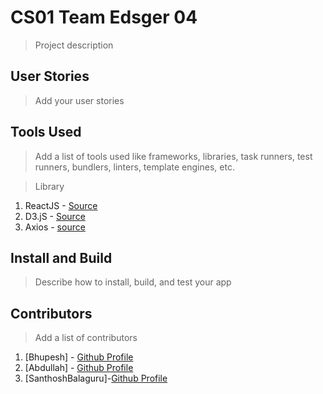 # CS01 Team Edsger 04

> Project description

## User Stories

> Add your user stories

## Tools Used

> Add a list of tools used like frameworks, libraries, task runners, test runners, bundlers, linters, template engines, etc.

>Library

1. ReactJS - [Source](https://reactjs.org)
2. D3.jS   - [Source](https://d3js.org)
3. Axios   - [source](https://axios.org)

## Install and Build

> Describe how to install, build, and test your app

## Contributors

> Add a list of contributors
1. [Bhupesh]  - [Github Profile](https://github.com/akhand123)
2. [Abdullah] - [Github Profile](https://github.com/codernuub)
3. [SanthoshBalaguru]-[Github Profile](https://github.com/SanthoshBalagur/)
